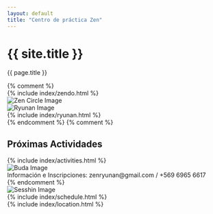 ```yaml
---
layout: default
title: "Centro de práctica Zen"
---
```


<div class="sm:px-8 mt-9">
  <div class="mx-auto w-full max-w-7xl lg:px-8">
    <div class="relative px-4 bg-center pt-48 pb-96 sm:py-72 sm:px-8 lg:px-12" style="background-image: url({{ '/assets/images/bg-zendo.jpeg' | relative_url }});">
      <div class="flex sm:pb-8">
        <div class="flex-grow">
        </div>
        <div class="w-full xl:w-1/2">
          <div class="mx-auto drop-shadow-lg xl:text-center">
            <h1 class="text-4xl font-bold tracking-tight text-zinc-200 sm:text-6xl">
                {{ site.title }}
            </h1>
            <p class="text-lg mt-6 text-base text-zinc-300 sm:text-xl">
              {{ page.title }}
            </p>
          </div>
        </div>
      </div>
    </div>
    {% comment %} <div id="zendo" class="relative px-8 py-20 sm:py-32 sm:px-24 bg-gradient-to-b from-orange-950 to-amber-900">
      <div class="flex flex-col md:flex-row">
        <div class="w-full md:w-1/2">
          {% include index/zendo.html %}
        </div>
        <div class="w-full flex justify-center md:w-1/2">
          <img src="{{ '/assets/images/zen-circle.png' | relative_url }}" class="h-auto w-auto md:h-96 md:w-96" alt="Zen Circle Image">
        </div>
      </div>
    </div>
    <div id="ryunan" class="relative px-8 py-20 md:py-36 sm:px-12 bg-emerald-800">
      <div class="flex flex-col md:flex-row">
        <div class="w-full flex justify-center md:w-1/2">
          <img src="{{ '/assets/images/ryunan-bustamante-zenji.png' | relative_url }}" class="rounded-full h-48 w-48 md:h-72 md:w-72" alt="Ryunan Image">
        </div>
        <div class="w-full md:w-1/2">
          {% include index/ryunan.html %}
        </div>
      </div>
    </div> {% endcomment %}
    {% comment %} <div id="activities" class="relative pt-20 sm:pt-24 bg-gradient-to-r from-zinc-950 to-sky-900">
      <h2 class="text-3xl font-bold text-center text-zinc-200 pb-16 sm:text-4xl">Próximas Actividades</h2>
      <div class="flex flex-col-reverse px-8 sm:px-24 md:flex-row">
        <div class="w-full md:w-1/2">
          {% include index/activities.html %}
        </div>
        <div class="w-full flex justify-center md:w-1/2">
          <img src="{{ '/assets/images/buda-statue.png' | relative_url }}" class="w-72 md:w-auto" alt="Buda Image">
        </div>
      </div>
      <div class="bg-gradient-to-t from-zinc-800 to-transparent">
        <div class="italic text-zinc-200 py-5 px-8 sm:px-24 sm:text-2xl">
          <span>Información e Inscripciones:</span>
          <span>zenryunan@gmail.com / +569 6965 6617</span>
        </div>
      </div>
    </div> {% endcomment %}
    <div id="activities" class="relative">
      <img src="{{ '/assets/images/sesshin.jpeg' | relative_url }}" class="h-auto w-auto" alt="Sesshin Image">
    </div>
    <div id="schedule" class="relative px-8 py-16 sm:py-24 sm:px-24 bg-zinc-800">
      <div class="flex">
        <div class="w-full">
          {% include index/schedule.html %}
        </div>
      </div>
    </div>
    <div id="location" class="relative">
      <div class="bg-gradient-to-b from-zinc-800 to-zinc-200 h-8"></div>
      <div class="flex px-4 py-8 sm:px-8 sm:py-10 lg:px-12 bg-zinc-200">
        <div class="w-full">
          {% include index/location.html %}
        </div>
      </div>
    </div>
  </div>
</div>
